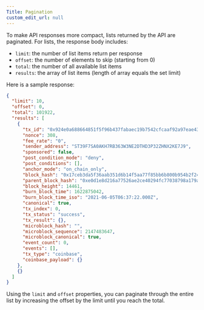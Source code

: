 ```yaml
---
Title: Pagination
custom_edit_url: null
---
```


To make API responses more compact, lists returned by the API are paginated. For lists, the response body includes:

- `limit`: the number of list items return per response
- `offset`: the number of elements to skip (starting from 0)
- `total`: the number of all available list items
- `results`: the array of list items (length of array equals the set limit)

Here is a sample response:

```json
{
  "limit": 10,
  "offset": 0,
  "total": 101922,
  "results": [
    {
      "tx_id": "0x924e0a688664851f5f96b437fabaec19b7542cfcaaf92a97eae43384cacd83d0",
      "nonce": 308,
      "fee_rate": "0",
      "sender_address": "ST39F7SA0AKH7RB363W3NE2DTHD3P32ZHNX2KE7J9",
      "sponsored": false,
      "post_condition_mode": "deny",
      "post_conditions": [],
      "anchor_mode": "on_chain_only",
      "block_hash": "0x17ceb3da5f36aab351d6b14f5aa77f85bb6b800b954b2f24c564579f80116d99",
      "parent_block_hash": "0xe0d1e8d216a77526ae2ce40294fc77038798a179a6532bb8980d3c2183f58de6",
      "block_height": 14461,
      "burn_block_time": 1622875042,
      "burn_block_time_iso": "2021-06-05T06:37:22.000Z",
      "canonical": true,
      "tx_index": 0,
      "tx_status": "success",
      "tx_result": {},
      "microblock_hash": "",
      "microblock_sequence": 2147483647,
      "microblock_canonical": true,
      "event_count": 0,
      "events": [],
      "tx_type": "coinbase",
      "coinbase_payload": {}
    },
    {}
  ]
}
```

Using the `limit` and `offset` properties, you can paginate through the entire list by increasing the offset by the limit until you reach the total.
